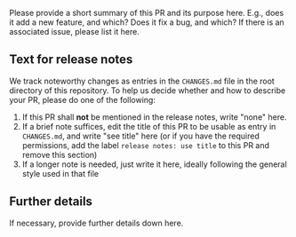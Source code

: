 Please provide a short summary of this PR and its purpose here. E.g., does it add a new feature, and which? Does it fix a bug, and which? If there is an associated issue, please list it here.

## Text for release notes

We track noteworthy changes as entries in the `CHANGES.md` file in the root directory of this repository. To help us decide whether and how to describe your PR, please do one of the following:

1. If this PR shall **not** be mentioned in the release notes, write "none" here.
2. If a brief note suffices, edit the title of this PR to be usable as entry in `CHANGES.md`, and write "see title" here (or if you have the required permissions, add the label `release notes: use title` to this PR and remove this section)
3. If a longer note is needed, just write it here, ideally following the general style used in that file

## Further details

If necessary, provide further details down here.
